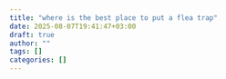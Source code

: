 ```yaml
---
title: "where is the best place to put a flea trap"
date: 2025-08-07T19:41:47+03:00
draft: true
author: ""
tags: []
categories: []
---
```


<!-- Article content goes here. -->
